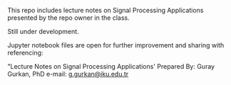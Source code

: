 
This repo includes lecture notes on Signal Processing Applications presented by the repo owner in the class. 

Still under development.

Jupyter notebook files are open for further improvement and sharing with referencing:

"Lecture Notes on Signal Processing Applications' 
Prepared By: Guray Gurkan, PhD
e-mail: g.gurkan@iku.edu.tr
